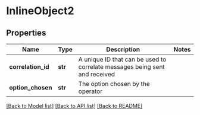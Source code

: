 # InlineObject2


## Properties
Name | Type | Description | Notes
------------ | ------------- | ------------- | -------------
**correlation_id** | **str** | A unique ID that can be used to correlate messages being sent and received | 
**option_chosen** | **str** | The option chosen by the operator | 

[[Back to Model list]](../README.md#documentation-for-models) [[Back to API list]](../README.md#documentation-for-api-endpoints) [[Back to README]](../README.md)


